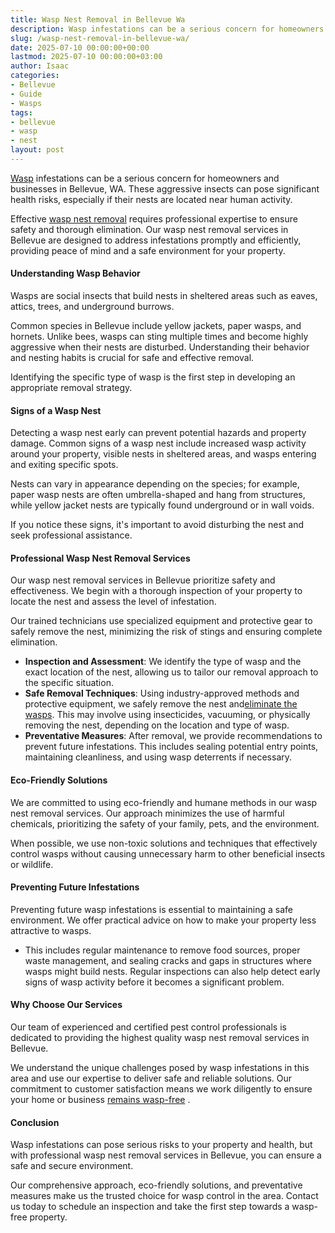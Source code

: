 ```yaml
---
title: Wasp Nest Removal in Bellevue Wa
description: Wasp infestations can be a serious concern for homeowners and businesses in Bellevue, WA. These aggressive insects can pose significant health risks,...
slug: /wasp-nest-removal-in-bellevue-wa/
date: 2025-07-10 00:00:00+00:00
lastmod: 2025-07-10 00:00:00+03:00
author: Isaac
categories:
- Bellevue
- Guide
- Wasps
tags:
- bellevue
- wasp
- nest
layout: post
---
```

[Wasp](https://pestpolicy.com/wasp-nest-removal-in-eugene/) infestations can be a serious concern for homeowners and businesses in Bellevue, WA. These aggressive insects can pose significant health risks, especially if their nests are located near human activity.

Effective
[wasp nest removal](https://www.canr.msu.edu/news/getting_rid_of_wasps_nests)
requires professional expertise to ensure safety and thorough elimination. Our wasp nest removal services in Bellevue are designed to address infestations promptly and efficiently, providing peace of mind and a safe environment for your property.
#### Understanding Wasp Behavior
Wasps are social insects that build nests in sheltered areas such as eaves, attics, trees, and underground burrows.

Common species in Bellevue include yellow jackets, paper wasps, and hornets. Unlike bees, wasps can sting multiple times and become highly aggressive when their nests are disturbed. Understanding their behavior and nesting habits is crucial for safe and effective removal.

Identifying the specific type of wasp is the first step in developing an appropriate removal strategy.
#### Signs of a Wasp Nest
Detecting a wasp nest early can prevent potential hazards and property damage. Common signs of a wasp nest include increased wasp activity around your property, visible nests in sheltered areas, and wasps entering and exiting specific spots.

Nests can vary in appearance depending on the species; for example, paper wasp nests are often umbrella-shaped and hang from structures, while yellow jacket nests are typically found underground or in wall voids.

If you notice these signs, it's important to avoid disturbing the nest and seek professional assistance.
#### Professional Wasp Nest Removal Services
Our wasp nest removal services in Bellevue prioritize safety and effectiveness. We begin with a thorough inspection of your property to locate the nest and assess the level of infestation.

Our trained technicians use specialized equipment and protective gear to safely remove the nest, minimizing the risk of stings and ensuring complete elimination.
- **Inspection and Assessment**: We identify the type of wasp and the exact location of the nest, allowing us to tailor our removal approach to the specific situation.
- **Safe Removal Techniques**: Using industry-approved methods and protective equipment, we safely remove the nest and[eliminate the wasps](https://pestpolicy.com/best-wasp-spray/). This may involve using insecticides, vacuuming, or physically removing the nest, depending on the location and type of wasp.
- **Preventative Measures**: After removal, we provide recommendations to prevent future infestations. This includes sealing potential entry points, maintaining cleanliness, and using wasp deterrents if necessary.
#### Eco-Friendly Solutions
We are committed to using eco-friendly and humane methods in our wasp nest removal services. Our approach minimizes the use of harmful chemicals, prioritizing the safety of your family, pets, and the environment.

When possible, we use non-toxic solutions and techniques that effectively control wasps without causing unnecessary harm to other beneficial insects or wildlife.
#### Preventing Future Infestations
Preventing future wasp infestations is essential to maintaining a safe environment. We offer practical advice on how to make your property less attractive to wasps.
- This includes regular maintenance to remove food sources, proper waste management, and sealing cracks and gaps in structures where wasps might build nests.
Regular inspections can also help detect early signs of wasp activity before it becomes a significant problem.
#### Why Choose Our Services
Our team of experienced and certified pest control professionals is dedicated to providing the highest quality wasp nest removal services in Bellevue.

We understand the unique challenges posed by wasp infestations in this area and use our expertise to deliver safe and reliable solutions. Our commitment to customer satisfaction means we work diligently to ensure your home or business
[remains wasp-free](https://pestpolicy.com/best-wasp-fogger/)
.
#### Conclusion
Wasp infestations can pose serious risks to your property and health, but with professional wasp nest removal services in Bellevue, you can ensure a safe and secure environment.

Our comprehensive approach, eco-friendly solutions, and preventative measures make us the trusted choice for wasp control in the area. Contact us today to schedule an inspection and take the first step towards a wasp-free property.

